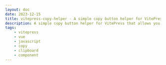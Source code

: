 ```yaml
---
layout: doc
date: 2023-12-15
title: vitepress-copy-helper - A simple copy button helper for VitePress
description: A simple copy button helper for VitePress that allows you to add copy buttons to single backtick code blocks
tags:
    - vitepress
    - vue
    - javascript
    - copy
    - clipboard
    - component
---
```


<Title/>

See [vitepress-copy-helper's readme](https://github.com/Mtillmann/vitepress-copy-helper) for installation and configuration instructions.

Below are some examples of how to use the component in your vitepress markdown files.

## Examples

### Positioning Buttons relative to `code`-blocks
| markdown | html |
| --- | --- | 
| <nobr>`` `button at the end`<C/> ``</nobr> | <nobr>`button at the end`<C/></nobr> 
| <nobr>`` <C/>`button at the start` ``</nobr> | <nobr><C/>`button at the start`</nobr> |

The button is rendered on the inside of the code block in order of occurence. 

You can force the button to be rendered on a specific side by setting the `position` prop to `start` or `end`:

| markdown | html |
| --- | --- | 
| <nobr>`` `button at the end, rendered at start`<C position="start"/> ``</nobr> | <nobr>`button at the end, rendered at start`<C position="start"/></nobr> 
| <nobr>`` <C position="end"/>`button at the start, rendered at end` ``</nobr> | <nobr><C position="end"/>`button at the start, rendered at end`</nobr> |

In the examples above, the natural order of the button is reversed by setting the `position` prop.

> Default behaviour can be changed globally by setting the `position` default setting to `start` or `end`.


### Selecting `code`-block targets

| markdown | html |
| --- | --- |
| <nobr>`` `before` <C/> `after` ``</nobr> | <nobr>`before` <C/> `after`</nobr> |

The button attaches itself to the _previous_ code-sibling by default. 
This can be changed on a per-button basis by setting the `target` prop to `next`:

| markdown | html |
| --- | --- |
| <nobr>`` `before` <C target="next"/> `after` ``</nobr> | <nobr>`before` <C target="next"/> `after`</nobr> |
| <nobr>`` `before` <C target="next" position="end"/> `after` ``</nobr> | <nobr>`before` <C target="next" position="end"/> `after`</nobr> |


The button is attached to the _next_ code-sibling. The first button is rendered at the start of the code block, because it uses implicit `position="auto"` and is attached from the left.   

> By default, a button wedged between two code-nodes is attached to the previous code-sibling. This can be changed globally by changing the `preferSibling` default setting to `next`.

### Labels and Messages

| markdown | html |
| --- | --- |
| <nobr>`` `node_nodules`<C label="copy & paste to .gitignore"/> ``</nobr> | <nobr>`node_nodules`<C label="copy & paste to .gitignore"/></nobr> |
| <nobr>`` `ls -la`<C message="paste in shell">sh</C> ``</nobr> | <nobr>`ls -la`<C message="paste in shell">sh</C></nobr> |
| <nobr>`` `ls -la`<C message="内容已复制到剪贴板"/> ``</nobr> | <nobr>`ls -la`<C message="内容已复制到剪贴板"/></nobr> |
| <nobr>`` `npm init -y`<C message="copied '$CONTENT'" /> ``</nobr> | <nobr>`npm init -y`<C message="copied '$CONTENT'" /></nobr> |

The button label can be set by using the `label` prop or by using the default slot, although the `label` prop takes precedence over the default slot. 

Also, using the prop does not pollute the source markdown, so it's recommended to use the `label` prop.

Labels are very useful to provide context on where to paste the copied content.

As demonstrated in the last example, you can reference the copied content by using the `$CONTENT` placeholder in the `message` prop.

> Both `label` and `message` props can be set globally by changing the `label` and `message` default settings. This is useful if you want to translate the button label and message.

### Standalone Buttons

| markdown | html |
| --- | --- |
| <nobr>`` No content-prop - no button <C/> ``</nobr> | <nobr>No content-prop - no button <C/></nobr> |
| <nobr>`` This will render a button <C content="yo :D"/> ``</nobr> | <nobr>This will render a button <C content="yo :D"/></nobr> |
| <nobr>`` <C content="very good">Click here to copy!</C> ``</nobr> | <nobr><C content="very good">Click here to copy!</C></nobr> |

Standalone buttons can be created by including the `content` prop. This is useful if you want to create a button that is not attached to a code block. 

If you omit the `content` prop, the button will not be rendered. `position` and `target` props have no effect on standalone buttons.

<Comment/>